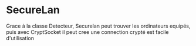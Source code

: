 # SecureLan

Grace à la classe Detecteur, Securelan peut trouver les ordinateurs equipés, puis avec CryptSocket il peut cree une connection crypté est facile d'utilisation
